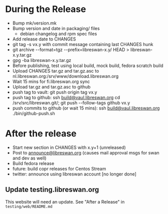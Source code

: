 # During the Release

- Bump mk/version.mk
- Bump version and date in packaging/ files
  - debian changelog and rpm spec files
- Add release date to CHANGES
- git tag -s vx.y with commit message containing last CHANGES hunk
- git archive --format=tgz --prefix=libreswan-x.y/ HEAD > libreswan-x.y.tar.gz
- gpg -ba libreswan-x.y.tar.gz
- Before publishing, test using local build, mock build, fedora scratch build
- Upload CHANGES tar.gz and tar.gz.asc to nl.libreswan.org:/srv/www/download.libreswan.org
- Wait 15 mins for fi.libreswan.org sync
- Upload tar.gz and tar.gz.asc to github
- push tag to vault: git push origin tag vx.y
- push tag to github: ssh build@vaul.libreswan.org cd /srv/src/libreswan.git/; git push --follow-tags github vx.y
- push commits to github (or wait 15 mins): ssh build@vaul.libreswan.org ./bin/github-push.sh

# After the release
- Start new section in CHANGES with x.y+1 (unreleased)
- Post to announce@libreswan.org (causes mail approval msgs for swan and dev as well)
- Build fedora release
- future: build copr releases for Centos Stream
- twitter: announce using libreswan account [no longer done]

## Update testing.libreswan.org

This website will need an update.  See "After a Release" in
`testing/web/README.md`
